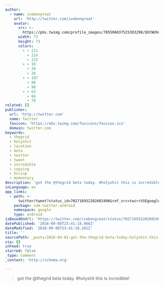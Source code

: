 ```yaml
---
author:
  - name: ivebengreat
    url: 'http://twitter.com/ivebengreat'
    avatar:
      src: >-
        https://pbs.twimg.com/profile_images/705506037525303298/QVCWUhoO_bigger.jpg
      width: 73
      height: 73
      colors:
        - - 211
          - 214
          - 215
        - - 10
          - 20
          - 26
        - - 107
          - 98
          - 98
        - - 63
          - 66
          - 70
related: []
publisher:
  url: 'http://twitter.com'
  name: Twitter
  favicon: 'https://abs.twimg.com/favicons/favicon.ico'
  domain: twitter.com
keywords:
  - thegrid
  - holyshit
  - location
  - beta
  - twitter
  - tweet
  - incredible
  - copying
  - hiccup
  - momentary
description: 'got the @thegrid beta today. #holyshit this is incredible!'
inLanguage: en
app_links:
  - path: >-
      twitter/tweet?status_id=702716932202602496&ref_src=twsrc%5Egoogle%7Ctwcamp%5Eandroidseo%7Ctwgr%5Estatus%7Ctwterm%5E702716932202602496
    package: com.twitter.android
    namespace: google
    type: android
isBasedOnUrl: 'https://twitter.com/ivebengreat/status/702716932202602496'
datePublished: '2016-09-08T23:41:18.866Z'
dateModified: '2016-09-08T23:41:18.281Z'
title: ''
sourcePath: _posts/2016-04-01-got-the-thegrid-beta-today-holyshit-this-is-incredible.md
via: {}
inFeed: true
starred: false
_type: Comment
_context: 'http://schema.org'

---
```

> got the @thegrid beta today. \#holyshit this is incredible!